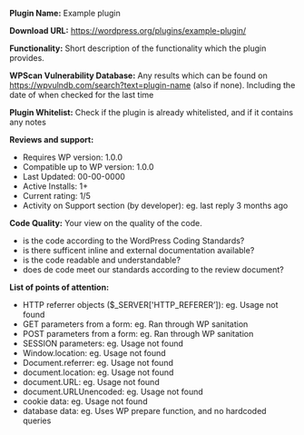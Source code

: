 **Plugin Name:**
Example plugin

**Download URL:**
https://wordpress.org/plugins/example-plugin/

**Functionality:**
Short description of the functionality which the plugin provides.

**WPScan Vulnerability Database:**
Any results which can be found on https://wpvulndb.com/search?text=plugin-name (also if none).
Including the date of when checked for the last time

**Plugin Whitelist:**
Check if the plugin is already whitelisted, and if it contains any notes


**Reviews and support:**
- Requires WP version: 1.0.0
- Compatible up to WP version: 1.0.0
- Last Updated: 00-00-0000
- Active Installs: 1+
- Current rating: 1/5
- Activity on Support section (by developer): eg. last reply 3 months ago

**Code Quality:**
Your view on the quality of the code.
- is the code according to the WordPress Coding Standards?
- is there sufficent inline and external documentation available?
- is the code readable and understandable?
- does de code meet our standards according to the review document?

**List of points of attention:**
- HTTP referrer objects ($_SERVER['HTTP_REFERER’]): eg. Usage not found
- GET parameters from a form: eg. Ran through WP sanitation
- POST parameters from a form: eg. Ran through WP sanitation
- SESSION parameters: eg. Usage not found
- Window.location: eg. Usage not found
- Document.referrer: eg. Usage not found
- document.location: eg. Usage not found
- document.URL: eg. Usage not found
- document.URLUnencoded: eg. Usage not found
- cookie data: eg. Usage not found
- database data: eg. Uses WP prepare function, and no hardcoded queries
